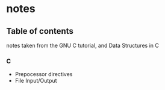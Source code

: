 # notes

## Table of contents

notes taken from the GNU C tutorial, and Data Structures in C

### C

- Prepocessor directives
- File Input/Output